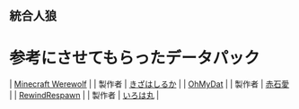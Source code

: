 ## 統合人狼
# 参考にさせてもらったデータパック<br>
| [Minecraft Werewolf](https://github.com/KizahashiLuca/minecraft_werewolf_light_japanese) |
| 製作者 | [きざはしるか](https://twitter.com/KizahashiLuca?s=20) |
| [OhMyDat](https://github.com/Ai-Akaishi/OhMyDat) |
| 製作者 | [赤石愛](https://twitter.com/AiAkaishi?s=20) |
| [RewindRespawn](https://github.com/Irohamaru/RewindRespawn) |
| 製作者 | [いろは丸](https://twitter.com/irohamaru3?s=20) |
